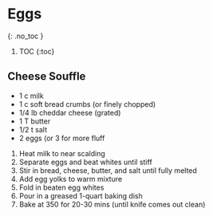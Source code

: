 # Eggs
{: .no_toc }

1. TOC
{:toc}

## Cheese Souffle

* 1 c milk
* 1 c soft bread crumbs (or finely chopped)
* 1/4 lb cheddar cheese (grated)
* 1 T butter
* 1/2 t salt
* 2 eggs (or 3 for more fluff

1. Heat milk to near scalding
1. Separate eggs and beat whites until stiff
1. Stir in bread, cheese, butter, and salt until fully melted
2. Add egg yolks to warm mixture
3. Fold in beaten egg whites
4. Pour in a greased 1-quart baking dish
5. Bake at 350 for 20-30 mins (until knife comes out clean)


